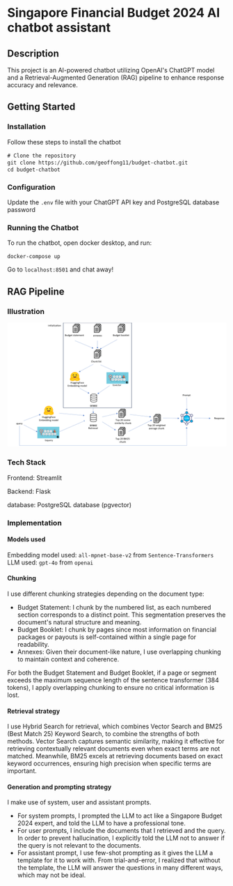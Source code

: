 # Singapore Financial Budget 2024 AI chatbot assistant

## Description

This project is an AI-powered chatbot utilizing OpenAI's ChatGPT model and a Retrieval-Augmented Generation (RAG) pipeline to enhance response accuracy and relevance.

## Getting Started
### Installation
Follow these steps to install the chatbot
```
# Clone the repository
git clone https://github.com/geoffong11/budget-chatbot.git
cd budget-chatbot
```
### Configuration

Update the `.env` file with your ChatGPT API key and PostgreSQL database password

### Running the Chatbot

To run the chatbot, open docker desktop, and run:
```
docker-compose up
```
Go to `localhost:8501` and chat away!

## RAG Pipeline
### Illustration
![RAG pipeline illustration](images/rag-pipeline.png)

### Tech Stack
Frontend: Streamlit

Backend: Flask

database: PostgreSQL database (pgvector)

### Implementation

#### Models used
Embedding model used: `all-mpnet-base-v2` from `Sentence-Transformers`\
LLM used: `gpt-4o` from `openai`

#### Chunking
I use different chunking strategies depending on the document type:

- Budget Statement: I chunk by the numbered list, as each numbered section corresponds to a distinct point. This segmentation preserves the document's natural structure and meaning.
- Budget Booklet: I chunk by pages since most information on financial packages or payouts is self-contained within a single page for readability.
- Annexes: Given their document-like nature, I use overlapping chunking to maintain context and coherence.

For both the Budget Statement and Budget Booklet, if a page or segment exceeds the maximum sequence length of the sentence transformer (384 tokens), I apply overlapping chunking to ensure no critical information is lost.

#### Retrieval strategy
I use Hybrid Search for retrieval, which combines Vector Search and BM25 (Best Match 25) Keyword Search, to combine the strengths of both methods. Vector Search captures semantic similarity, making it effective for retrieving contextually relevant documents even when exact terms are not matched. Meanwhile, BM25 excels at retrieving documents based on exact keyword occurrences, ensuring high precision when specific terms are important. 

#### Generation and prompting strategy
I make use of system, user and assistant prompts.
- For system prompts, I prompted the LLM to act like a Singapore Budget 2024 expert, and told the LLM to have a professional tone.
- For user prompts, I include the documents that I retrieved and the query. In order to prevent hallucination, I explicitly told the LLM not to answer if the query is not relevant to the documents.
- For assistant prompt, I use few-shot prompting as it gives the LLM a template for it to work with. From trial-and-error, I realized that without the template, the LLM will answer the questions in many different ways, which may not be ideal.
